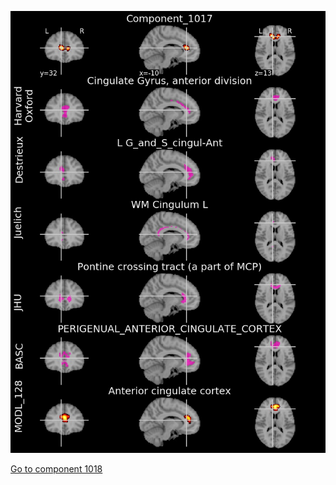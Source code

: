 


![1017](preliminary/1017.jpg "Component 1017")

[Go to component 1018](https://parietal-inria.github.io/MODL_atlas/1024/1018 "Component 1018")